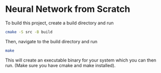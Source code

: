 # Neural Network from Scratch
To build this project, create a build directory and run
```bash
cmake -S src -B build
```
Then, navigate to the build directory and run 
```bash
make
```
This will
create an executable binary for your system which you can then run.
(Make sure you have cmake and make installed).
